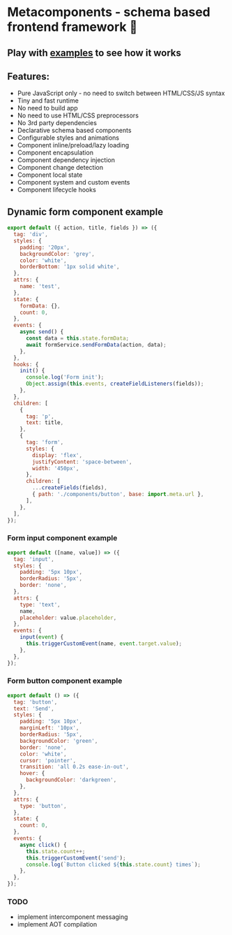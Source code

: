 # Metacomponents - schema based frontend framework 🧱

## Play with [examples](https://github.com/metarhia/metacomponents/tree/main/examples) to see how it works

## Features:

- Pure JavaScript only - no need to switch between HTML/CSS/JS syntax
- Tiny and fast runtime
- No need to build app
- No need to use HTML/CSS preprocessors
- No 3rd party dependencies
- Declarative schema based components
- Configurable styles and animations
- Component inline/preload/lazy loading
- Component encapsulation
- Component dependency injection
- Component change detection
- Component local state
- Component system and custom events
- Component lifecycle hooks

## Dynamic form component example

```js
export default ({ action, title, fields }) => ({
  tag: 'div',
  styles: {
    padding: '20px',
    backgroundColor: 'grey',
    color: 'white',
    borderBottom: '1px solid white',
  },
  attrs: {
    name: 'test',
  },
  state: {
    formData: {},
    count: 0,
  },
  events: {
    async send() {
      const data = this.state.formData;
      await formService.sendFormData(action, data);
    },
  },
  hooks: {
    init() {
      console.log('Form init');
      Object.assign(this.events, createFieldListeners(fields));
    },
  },
  children: [
    {
      tag: 'p',
      text: title,
    },
    {
      tag: 'form',
      styles: {
        display: 'flex',
        justifyContent: 'space-between',
        width: '450px',
      },
      children: [
        ...createFields(fields),
        { path: './components/button', base: import.meta.url },
      ],
    },
  ],
});
```

### Form input component example

```js
export default ([name, value]) => ({
  tag: 'input',
  styles: {
    padding: '5px 10px',
    borderRadius: '5px',
    border: 'none',
  },
  attrs: {
    type: 'text',
    name,
    placeholder: value.placeholder,
  },
  events: {
    input(event) {
      this.triggerCustomEvent(name, event.target.value);
    },
  },
});
```

### Form button component example

```js
export default () => ({
  tag: 'button',
  text: 'Send',
  styles: {
    padding: '5px 10px',
    marginLeft: '10px',
    borderRadius: '5px',
    backgroundColor: 'green',
    border: 'none',
    color: 'white',
    cursor: 'pointer',
    transition: 'all 0.2s ease-in-out',
    hover: {
      backgroundColor: 'darkgreen',
    },
  },
  attrs: {
    type: 'button',
  },
  state: {
    count: 0,
  },
  events: {
    async click() {
      this.state.count++;
      this.triggerCustomEvent('send');
      console.log(`Button clicked ${this.state.count} times`);
    },
  },
});
```

### TODO

- implement intercomponent messaging
- implement AOT compilation
